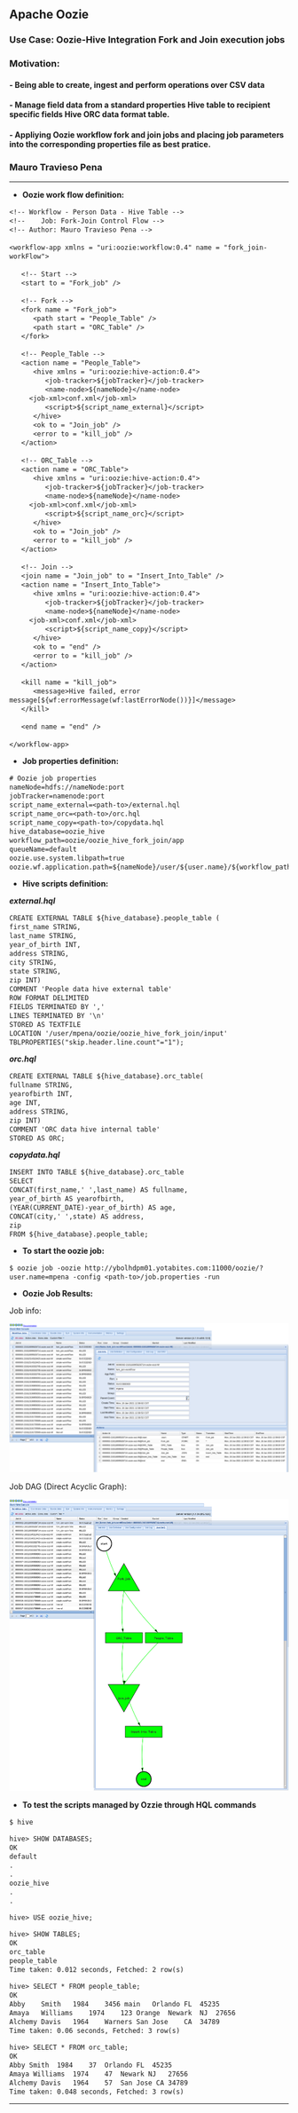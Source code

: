 ## Apache Oozie
### Use Case: Oozie-Hive Integration Fork and Join execution jobs

### Motivation: 
#### - Being able to create, ingest and perform operations over CSV data
#### - Manage field data from a standard properties Hive table to recipient specific fields Hive ORC data format table. 
#### - Appliying Oozie workflow fork and join jobs and placing job parameters into the corresponding properties file as best pratice.

### Mauro Travieso Pena

---
* **Oozie work flow definition:**
```
<!-- Workflow - Person Data - Hive Table -->
<!--    Job: Fork-Join Control Flow -->
<!-- Author: Mauro Travieso Pena -->

<workflow-app xmlns = "uri:oozie:workflow:0.4" name = "fork_join-workFlow">

   <!-- Start -->
   <start to = "Fork_job" />

   <!-- Fork -->    
   <fork name = "Fork_job">
      <path start = "People_Table" />
      <path start = "ORC_Table" />
   </fork>

   <!-- People_Table -->
   <action name = "People_Table">
      <hive xmlns = "uri:oozie:hive-action:0.4">
         <job-tracker>${jobTracker}</job-tracker>
         <name-node>${nameNode}</name-node>
	 <job-xml>conf.xml</job-xml>
         <script>${script_name_external}</script>
      </hive>
      <ok to = "Join_job" />
      <error to = "kill_job" />
   </action>

   <!-- ORC_Table -->
   <action name = "ORC_Table">
      <hive xmlns = "uri:oozie:hive-action:0.4">
         <job-tracker>${jobTracker}</job-tracker>
         <name-node>${nameNode}</name-node>
	 <job-xml>conf.xml</job-xml>
         <script>${script_name_orc}</script>
      </hive>
      <ok to = "Join_job" />
      <error to = "kill_job" />
   </action>

   <!-- Join -->
   <join name = "Join_job" to = "Insert_Into_Table" />
   <action name = "Insert_Into_Table">
      <hive xmlns = "uri:oozie:hive-action:0.4">
         <job-tracker>${jobTracker}</job-tracker>
         <name-node>${nameNode}</name-node>
	 <job-xml>conf.xml</job-xml>
         <script>${script_name_copy}</script>
      </hive>
      <ok to = "end" />
      <error to = "kill_job" />
   </action>
   
   <kill name = "kill_job">
      <message>Hive failed, error message[${wf:errorMessage(wf:lastErrorNode())}]</message>
   </kill>
	
   <end name = "end" />

</workflow-app>
```

* **Job properties definition:**
```
# Oozie job properties
nameNode=hdfs://nameNode:port
jobTracker=namenode:port
script_name_external=<path-to>/external.hql
script_name_orc=<path-to>/orc.hql
script_name_copy=<path-to>/copydata.hql
hive_database=oozie_hive
workflow_path=oozie/oozie_hive_fork_join/app
queueName=default
oozie.use.system.libpath=true
oozie.wf.application.path=${nameNode}/user/${user.name}/${workflow_path}
```

* **Hive scripts definition:**

***external.hql***
```
CREATE EXTERNAL TABLE ${hive_database}.people_table (
first_name STRING,
last_name STRING,
year_of_birth INT,
address STRING,
city STRING,
state STRING,
zip INT)
COMMENT 'People data hive external table'
ROW FORMAT DELIMITED
FIELDS TERMINATED BY ','
LINES TERMINATED BY '\n'
STORED AS TEXTFILE
LOCATION '/user/mpena/oozie/oozie_hive_fork_join/input'
TBLPROPERTIES("skip.header.line.count"="1");
```

***orc.hql***
```
CREATE EXTERNAL TABLE ${hive_database}.orc_table(
fullname STRING, 
yearofbirth INT,
age INT,         
address STRING,
zip INT)
COMMENT 'ORC data hive internal table'
STORED AS ORC;
```

***copydata.hql***
```
INSERT INTO TABLE ${hive_database}.orc_table
SELECT
CONCAT(first_name,' ',last_name) AS fullname,
year_of_birth AS yearofbirth,
(YEAR(CURRENT_DATE)-year_of_birth) AS age,
CONCAT(city,' ',state) AS address,
zip
FROM ${hive_database}.people_table;
```

* **To start the oozie job:**
```
$ oozie job -oozie http://ybolhdpm01.yotabites.com:11000/oozie/?user.name=mpena -config <path-to>/job.properties -run
```

* **Oozie Job Results:**

Job info:

![Image1](./Images/1.png)

Job DAG (Direct Acyclic Graph):

![Image2](./Images/2.png)

* **To test the scripts managed by Ozzie through HQL commands**
```
$ hive
```
```
hive> SHOW DATABASES;
OK
default
.
.
oozie_hive
.
.
```
```
hive> USE oozie_hive;
```
```
hive> SHOW TABLES;
OK
orc_table
people_table
Time taken: 0.012 seconds, Fetched: 2 row(s)
```
```
hive> SELECT * FROM people_table;
OK
Abby	Smith	1984	3456 main	Orlando	FL	45235
Amaya	Williams	1974	123 Orange	Newark	NJ	27656
Alchemy	Davis	1964	Warners	San Jose	CA	34789
Time taken: 0.06 seconds, Fetched: 3 row(s)
```
```
hive> SELECT * FROM orc_table;
OK
Abby Smith	1984	37	Orlando FL	45235
Amaya Williams	1974	47	Newark NJ	27656
Alchemy Davis	1964	57	San Jose CA	34789
Time taken: 0.048 seconds, Fetched: 3 row(s)
```
---
